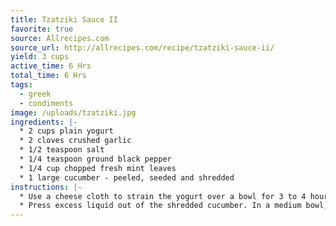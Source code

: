 ```yaml
---
title: Tzatziki Sauce II
favorite: true
source: Allrecipes.com
source_url: http://allrecipes.com/recipe/tzatziki-sauce-ii/
yield: 3 cups
active_time: 6 Hrs
total_time: 6 Hrs
tags: 
  - greek
  - condiments
image: /uploads/tzatziki.jpg
ingredients: |-
  * 2 cups plain yogurt 
  * 2 cloves crushed garlic 
  * 1/2 teaspoon salt 
  * 1/4 teaspoon ground black pepper 
  * 1/4 cup chopped fresh mint leaves 
  * 1 large cucumber - peeled, seeded and shredded 
instructions: |-
  * Use a cheese cloth to strain the yogurt over a bowl for 3 to 4 hours, until most of the water has drained. 
  * Press excess liquid out of the shredded cucumber. In a medium bowl, stir together the cucumber and strained yogurt. Mix in the garlic, salt, pepper and mint. Chill the mixture for 1 to 2 hours. 
---
```

